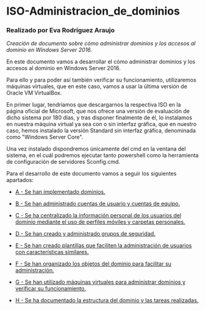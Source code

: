 # ISO-Administracion_de_dominios

### Realizado por Eva Rodríguez Araujo 

*Creación de documento sobre cómo administrar dominios y los accesos al dominio en Windows Server 2016.*

En este documento vamos a desarrollar el cómo administrar dominios y los accesos al dominio en Windows Server 2016.

Para ello y para poder así también verificar su funcionamiento, utilizaremos máquinas virtuales, que en este caso, vamos a usar la última versión de Oracle VM VirtualBox.

En primer lugar, tendríamos que descargarnos la respectiva ISO en la página oficial de Microsoft, que nos ofrece una versión de evaluación de dicho sistema por 180 días, y tras disponer finalmente de él, lo instalamos en nuestra máquina virtual ya sea con o sin interfaz gráfica, que en nuestro caso, hemos instalado la versión Standard sin interfaz gráfica, denominada como "Windows Server Core".

Una vez instalado dispondremos únicamente del cmd en la ventana del sistema, en el cuál podremos ejecutar tanto powershell como la herramienta de configuración de servidores Sconfig.cmd.

Para el desarrollo de este documento vamos a seguir los siguientes apartados:

- [A - Se han implementado dominios.](https://github.com/roareva/ISO-Administracion_de_dominios/blob/master/admin_dom/a/readme.md)

- [B - Se han administrado cuentas de usuario y cuentas de equipo.](https://github.com/roareva/ISO-Administracion_de_dominios/blob/master/admin_dom/b/readme.md)

- [C - Se ha centralizado la información personal de los usuarios del dominio mediante el uso de perfiles móviles y carpetas personales.](https://github.com/roareva/ISO-Administracion_de_dominios/blob/master/admin_dom/c/readme.md)

- [D - Se han creado y administrado grupos de seguridad.](https://github.com/roareva/ISO-Administracion_de_dominios/blob/master/admin_dom/d/readme.md)

- [E - Se han creado plantillas que faciliten la administración de usuarios con características similares.](https://github.com/roareva/ISO-Administracion_de_dominios/blob/master/admin_dom/e/readme.md)

- [F - Se han organizado los objetos del dominio para facilitar su administración.](https://github.com/roareva/ISO-Administracion_de_dominios/blob/master/admin_dom/f/readme.md)

- [G - Se han utilizado máquinas virtuales para administrar dominios y verificar su funcionamiento.](https://github.com/roareva/ISO-Administracion_de_dominios/blob/master/admin_dom/g/readme.md)

- [H - Se ha documentado la estructura del dominio y las tareas realizadas.](https://github.com/roareva/ISO-Administracion_de_dominios/blob/master/admin_dom/h/readme.md)

